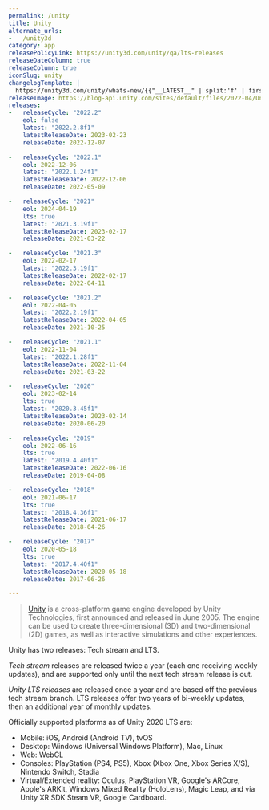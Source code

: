 ```yaml
---
permalink: /unity
title: Unity
alternate_urls:
-   /unity3d
category: app
releasePolicyLink: https://unity3d.com/unity/qa/lts-releases
releaseDateColumn: true
releaseColumn: true
iconSlug: unity
changelogTemplate: |
  https://unity3d.com/unity/whats-new/{{"__LATEST__" | split:'f' | first}}#section-{{"__LATEST__" | remove:'.'}}-release-notes
releaseImage: https://blog-api.unity.com/sites/default/files/2022-04/Unity-2021-LTS-Timeline.jpg
releases:
-   releaseCycle: "2022.2"
    eol: false
    latest: "2022.2.8f1"
    latestReleaseDate: 2023-02-23
    releaseDate: 2022-12-07

-   releaseCycle: "2022.1"
    eol: 2022-12-06
    latest: "2022.1.24f1"
    latestReleaseDate: 2022-12-06
    releaseDate: 2022-05-09

-   releaseCycle: "2021"
    eol: 2024-04-19
    lts: true
    latest: "2021.3.19f1"
    latestReleaseDate: 2023-02-17
    releaseDate: 2021-03-22

-   releaseCycle: "2021.3"
    eol: 2022-02-17
    latest: "2022.3.19f1"
    latestReleaseDate: 2022-02-17
    releaseDate: 2022-04-11

-   releaseCycle: "2021.2"
    eol: 2022-04-05
    latest: "2022.2.19f1"
    latestReleaseDate: 2022-04-05
    releaseDate: 2021-10-25

-   releaseCycle: "2021.1"
    eol: 2022-11-04
    latest: "2022.1.28f1"
    latestReleaseDate: 2022-11-04
    releaseDate: 2021-03-22

-   releaseCycle: "2020"
    eol: 2023-02-14
    lts: true
    latest: "2020.3.45f1"
    latestReleaseDate: 2023-02-14
    releaseDate: 2020-06-20

-   releaseCycle: "2019"
    eol: 2022-06-16
    lts: true
    latest: "2019.4.40f1"
    latestReleaseDate: 2022-06-16
    releaseDate: 2019-04-08

-   releaseCycle: "2018"
    eol: 2021-06-17
    lts: true
    latest: "2018.4.36f1"
    latestReleaseDate: 2021-06-17
    releaseDate: 2018-04-26

-   releaseCycle: "2017"
    eol: 2020-05-18
    lts: true
    latest: "2017.4.40f1"
    latestReleaseDate: 2020-05-18
    releaseDate: 2017-06-26

---
```


> [Unity](https://unity.com/) is a cross-platform game engine developed by Unity Technologies, first announced and released in June 2005. The engine can be used to create three-dimensional (3D) and two-dimensional (2D) games, as well as interactive simulations and other experiences.

Unity has two releases: Tech stream and LTS.

*Tech stream* releases are released twice a year (each one receiving weekly updates), and are supported only until the next tech stream release is out.

*Unity LTS releases* are released once a year and are based off the previous tech stream branch. LTS releases offer two years of bi-weekly updates, then an additional year of monthly updates.

Officially supported platforms as of Unity 2020 LTS are:

- Mobile: iOS, Android (Android TV), tvOS
- Desktop: Windows (Universal Windows Platform), Mac, Linux
- Web: WebGL
- Consoles: PlayStation (PS4, PS5), Xbox (Xbox One, Xbox Series X/S), Nintendo Switch, Stadia
- Virtual/Extended reality: Oculus, PlayStation VR, Google's ARCore, Apple's ARKit, Windows Mixed Reality (HoloLens), Magic Leap, and via Unity XR SDK Steam VR, Google Cardboard.
